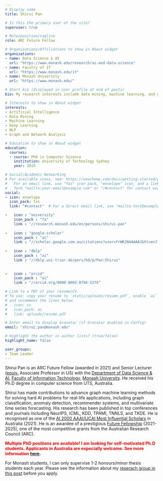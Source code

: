```yaml
---
# Display name
title: Shirui Pan

# Is this the primary user of the site?
superuser: true

# Role/position/tagline
role: ARC Future Fellow

# Organizations/Affiliations to show in About widget
organizations:
- name: Data Science & AI
  url: "https://www.monash.edu/research/ai-and-data-science"
- name: Faculty of IT
  url: "https://www.monash.edu/it"
- name: Monash University
  url: "https://www.monash.edu/"

# Short bio (displayed in user profile at end of posts)
bio: My research interests include data mining, machine learning, and graph  analysis.

# Interests to show in About widget
interests:
- Artificial Intelligence
- Data Mining
- Machine Learning
- Deep Learning
- NLP
- Graph and Network Analysis

# Education to show in About widget
education:
  courses:
  - course: PhD in Computer Science
    institution: University of Technology Sydney
    year: 2015

# Social/Academic Networking
# For available icons, see: https://wowchemy.com/docs/getting-started/page-builder/#icons
#   For an email link, use "fas" icon pack, "envelope" icon, and a link in the
#   form "mailto:your-email@example.com" or "/#contact" for contact widget.
social:
- icon: envelope
  icon_pack: fas
  link: "#contact"  # For a direct email link, use "mailto:test@example.org".

-   icon : "university"
    icon_pack : "fa"
    link : "//research.monash.edu/en/persons/shirui-pan"
    
-   icon : "google-scholar"
    icon_pack : "ai"
    link : "//scholar.google.com.au/citations?user=frWRJN4AAAAJ&hl=enJ"
    
-   icon : "dblp"
    icon_pack : "ai"
    link : "//dblp.uni-trier.de/pers/hd/p/Pan:Shirui"
    
    
-   icon : "orcid"
    icon_pack : "ai"
    link : "//orcid.org/0000-0003-0794-527X"

# Link to a PDF of your resume/CV.
# To use: copy your resume to `static/uploads/resume.pdf`, enable `ai` icons in `params.toml`, 
# and uncomment the lines below.
# - icon: cv
#   icon_pack: ai
#   link: uploads/resume.pdf

# Enter email to display Gravatar (if Gravatar enabled in Config)
email: "shirui.pan@monash.edu"

# Highlight the author in author lists? (true/false)
highlight_name: false

user_groups:
- Team Leader
---
```




Shirui Pan is an ARC Future Fellow (awarded in 2021) and Senior Lecturer ([equiv.](https://en.wikipedia.org/wiki/Senior_lecturer)  Associate Professor in US) with the [Department of Data Science & AI](https://www.monash.edu/it/dsai), [Faculty of Information Technology](https://www.monash.edu/it), [Monash University](https://www.monash.edu/).  He received his Ph.D degree in computer science from UTS, Australia.

 Shirui has made contributions to advance graph machine learning methods for solving hard AI problems for real-life applications, including graph classification, anomaly detection, recommender systems, and multivariate time series forecasting. His research has been published in top conferences and journals including NeurIPS, ICML, KDD, TPAMI, TNNLS, and TKDE.  He is recognised as one of the [AI 2000 AAAI/IJCAI Most Influential Scholars](../../post/ai-2000-certificate.png)  in Australia (2021). He is an awardee of a prestigious [Future Fellowship](https://www.monash.edu/news/articles/five-monash-researchers-share-$4.6m-in-future-fellowship-funding) (2021-2025),  one of the most competitive grants from the Australian Research Council (ARC).



 <span style="color:red"><b> Multiple PhD positions are available! I am looking for self-motivated Ph.D students. Applicants in Australia are especially welcome.  See more information [here](../../post/phd_position). </b> </span>
 
For Monash students, I can only supervise 1-2 honours/minor thesis students each year. Please see the information about my [reserach group in this post](../../post/phd_position) before you apply. 
